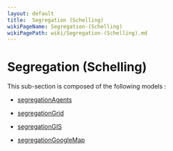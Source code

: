 ```yaml
---
layout: default
title:  Segregation (Schelling)
wikiPageName: Segregation-(Schelling)
wikiPagePath: wiki/Segregation-(Schelling).md
---
```


# Segregation (Schelling)

This sub-section is composed of the following models :

* [segregationAgents](references#Segregation(Schelling)Segregation(Agents))

* [segregationGrid](references#Segregation(Schelling)Segregation(CellularAutomata))

* [segregationGIS](references#Segregation(Schelling)Segregation(GIS))

* [segregationGoogleMap](references#Segregation(Schelling)Segregation(GoogleMap))

